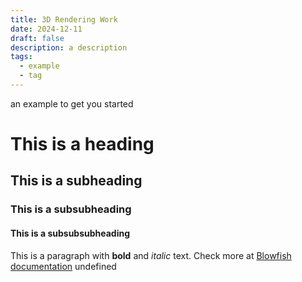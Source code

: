 ```yaml
---
title: 3D Rendering Work
date: 2024-12-11
draft: false
description: a description
tags:
  - example
  - tag
---
```

 an example to get you started
# This is a heading
## This is a subheading
### This is a subsubheading
#### This is a subsubsubheading
This is a paragraph with **bold** and *italic* text.
Check more at [Blowfish documentation](https://blowfish.page/)
undefined